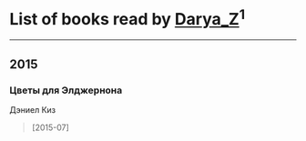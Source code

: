# List of books read by [Darya_Z](https://plus.google.com/102125384391056623500)<sup>1</sup>
---

## 2015

### Цветы для Элджернона
Дэниел Киз
> [2015-07] 



